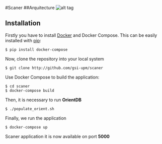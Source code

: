 #Scaner
##Arquitecture
![alt tag](https://raw.githubusercontent.com/gsi-upm/scaner/newdata/overview.png?token=AKvRCZVCM46LZWHwF_50RvQPtwBSjtzaks5X389rwA%3D%3D)

## Installation
Firstly you have to install [Docker](https://docs.docker.com/engine/installation/) and Docker Compose. This can be easily installed with [pip](https://pip.pypa.io/en/stable/installing/):
```
$ pip install docker-compose
```

Now, clone the repository into your local system
```
$ git clone http://github.com/gsi-upm/scaner
```
Use Docker Compose to build the application:

```
$ cd scaner
$ docker-compose build
```
Then, it is necessary to run **OrientDB**
```
$ ./populate_orient.sh
```
Finally, we run the application
```
$ docker-compose up
```
Scaner application it is now available on port **5000**
